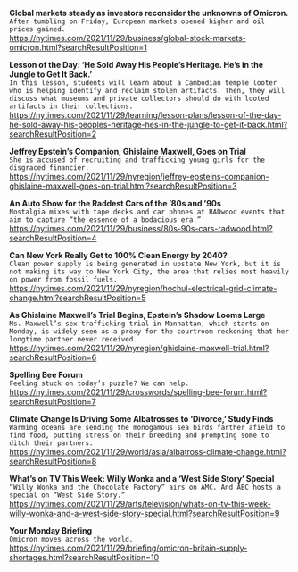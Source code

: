 **Global markets steady as investors reconsider the unknowns of Omicron.**\
`After tumbling on Friday, European markets opened higher and oil prices gained.`\
https://nytimes.com/2021/11/29/business/global-stock-markets-omicron.html?searchResultPosition=1

**Lesson of the Day: ‘He Sold Away His People’s Heritage. He’s in the Jungle to Get It Back.’**\
`In this lesson, students will learn about a Cambodian temple looter who is helping identify and reclaim stolen artifacts. Then, they will discuss what museums and private collectors should do with looted artifacts in their collections.`\
https://nytimes.com/2021/11/29/learning/lesson-plans/lesson-of-the-day-he-sold-away-his-peoples-heritage-hes-in-the-jungle-to-get-it-back.html?searchResultPosition=2

**Jeffrey Epstein’s Companion, Ghislaine Maxwell, Goes on Trial**\
`She is accused of recruiting and trafficking young girls for the disgraced financier.`\
https://nytimes.com/2021/11/29/nyregion/jeffrey-epsteins-companion-ghislaine-maxwell-goes-on-trial.html?searchResultPosition=3

**An Auto Show for the Raddest Cars of the ’80s and ’90s**\
`Nostalgia mixes with tape decks and car phones at RADwood events that aim to capture “the essence of a bodacious era.”`\
https://nytimes.com/2021/11/29/business/80s-90s-cars-radwood.html?searchResultPosition=4

**Can New York Really Get to 100% Clean Energy by 2040?**\
`Clean power supply is being generated in upstate New York, but it is not making its way to New York City, the area that relies most heavily on power from fossil fuels.`\
https://nytimes.com/2021/11/29/nyregion/hochul-electrical-grid-climate-change.html?searchResultPosition=5

**As Ghislaine Maxwell’s Trial Begins, Epstein’s Shadow Looms Large**\
`Ms. Maxwell’s sex trafficking trial in Manhattan, which starts on Monday, is widely seen as a proxy for the courtroom reckoning that her longtime partner never received.`\
https://nytimes.com/2021/11/29/nyregion/ghislaine-maxwell-trial.html?searchResultPosition=6

**Spelling Bee Forum**\
`Feeling stuck on today’s puzzle? We can help.`\
https://nytimes.com/2021/11/29/crosswords/spelling-bee-forum.html?searchResultPosition=7

**Climate Change Is Driving Some Albatrosses to ‘Divorce,’ Study Finds**\
`Warming oceans are sending the monogamous sea birds farther afield to find food, putting stress on their breeding and prompting some to ditch their partners.`\
https://nytimes.com/2021/11/29/world/asia/albatross-climate-change.html?searchResultPosition=8

**What’s on TV This Week: Willy Wonka and a ‘West Side Story’ Special**\
`“Willy Wonka and the Chocolate Factory” airs on AMC. And ABC hosts a special on “West Side Story.”`\
https://nytimes.com/2021/11/29/arts/television/whats-on-tv-this-week-willy-wonka-and-a-west-side-story-special.html?searchResultPosition=9

**Your Monday Briefing**\
`Omicron moves across the world.`\
https://nytimes.com/2021/11/29/briefing/omicron-britain-supply-shortages.html?searchResultPosition=10

